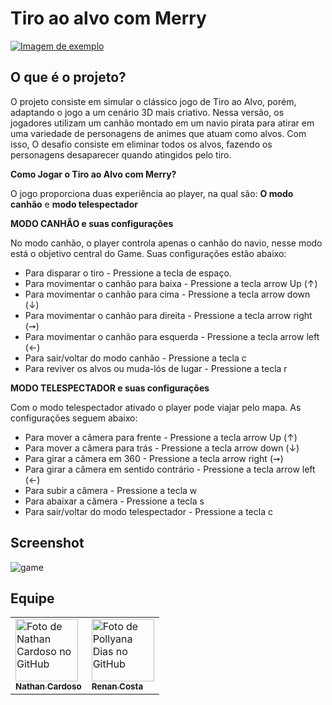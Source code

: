 # Tiro ao alvo com Merry 

<a href="https://nathan-cardoso.github.io/Tiro-ao-alvo/system/">
    <img src="https://github.com/Nathan-cardoso/Tiro-ao-alvo/assets/100364030/a93740df-c1af-4fb8-a5ab-23dc5ccf8d22" alt="Imagem de exemplo">
</a>

## O que é o projeto? 

O projeto consiste em simular o clássico jogo de Tiro ao Alvo, porém, adaptando o jogo a um cenário 3D mais criativo. Nessa versão, os jogadores utilizam um canhão montado em um navio pirata para atirar em uma variedade de personagens de animes que atuam como alvos. Com isso, O desafio consiste em eliminar todos os alvos, fazendo os personagens desaparecer quando atingidos pelo tiro.

**Como Jogar o Tiro ao Alvo com Merry?**

O jogo proporciona duas experiência ao player, na qual são: **O modo canhão** e **modo telespectador**

**MODO CANHÃO e suas configurações**

 No modo canhão, o player controla apenas o canhão do navio, nesse modo está o objetivo central do Game. Suas configurações estão abaixo:

* Para disparar o tiro  - Pressione a tecla de espaço.
* Para movimentar o canhão para baixa - Pressione  a tecla arrow Up (↑)
* Para movimentar o canhão para cima - Pressione a tecla arrow down (↓)
* Para movimentar o canhão para direita - Pressione a tecla arrow right (➙)
* Para movimentar o canhão para esquerda - Pressione a tecla arrow left (←)
* Para sair/voltar do modo canhão - Pressione a tecla c
* Para reviver os alvos ou muda-lós de lugar - Pressione a tecla r

**MODO TELESPECTADOR e suas configurações**

Com o modo telespectador ativado o player pode viajar pelo mapa. As configurações seguem abaixo:

* Para mover a câmera para frente - Pressione  a tecla arrow Up (↑)
* Para mover a câmera para trás - Pressione a tecla arrow down (↓)
* Para girar a câmera em 360 - Pressione a tecla arrow right (➙)
* Para girar a câmera em sentido contrário - Pressione a tecla arrow left (←)
* Para subir a câmera - Pressione a tecla w
* Para abaixar a câmera - Pressione a tecla s
* Para sair/voltar do modo telespectador - Pressione a tecla c

## Screenshot

![game](https://github.com/Nathan-cardoso/Tiro-ao-alvo/assets/100364030/12327dda-1028-4625-9f65-57a33224a249)


##  Equipe
<table align="center">
  <tr>
    <td>
      <a href="https://github.com/Nathan-cardoso">
        <img src="https://avatars.githubusercontent.com/u/100364030?v=4" width="100px;" alt="Foto de Nathan Cardoso no GitHub"/><br>
        <sub>
          <b>Nathan Cardoso</b>
        </sub>
      </a>
    </td>
    <td>
      <a href="https://github.com/RenanCosta2">
        <img src="https://avatars.githubusercontent.com/u/105220100?v=4" width="100px;" alt="Foto de Pollyana Dias no GitHub"/><br>
        <sub>
          <b>Renan Costa
        </b>
        </sub>
      </a>
    </td>
  </tr>
</table> 
